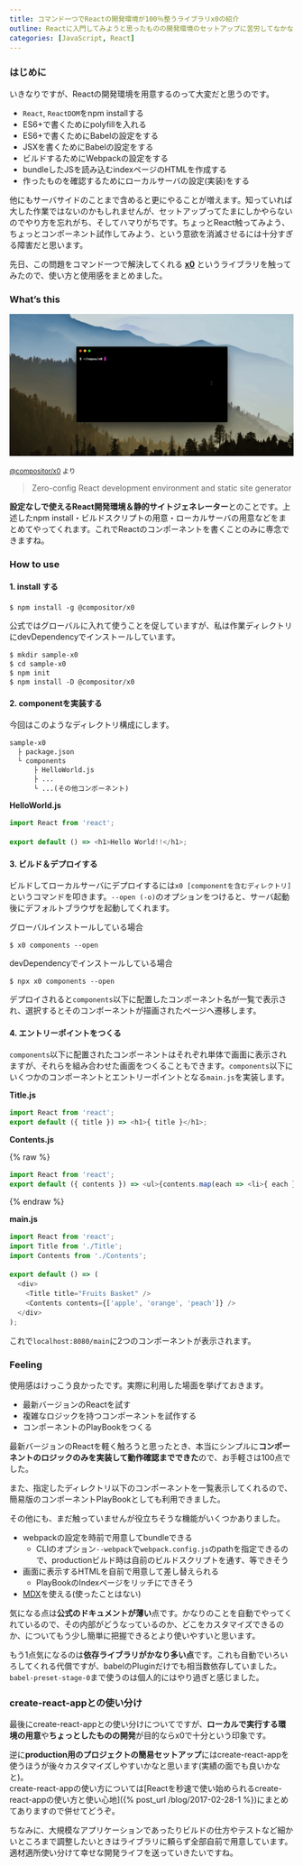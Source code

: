 ```yaml
---
title: コマンド一つでReactの開発環境が100％整うライブラリx0の紹介
outline: Reactに入門してみようと思ったものの開発環境のセットアップに苦労してなかなか開発着手できない…なんて経験ありませんか？  それ、もうやらなくても大丈夫なんです。コマンド一つで簡単に済ます方法がありました😌
categories: [JavaScript, React]
---
```


### はじめに

いきなりですが、Reactの開発環境を用意するのって大変だと思うのです。

* `React`, `ReactDOM`をnpm installする
* ES6+で書くためにpolyfillを入れる
* ES6+で書くためにBabelの設定をする
* JSXを書くためにBabelの設定をする
* ビルドするためにWebpackの設定をする
* bundleしたJSを読み込むindexページのHTMLを作成する
* 作ったものを確認するためにローカルサーバの設定(実装)をする

他にもサーバサイドのことまで含めると更にやることが増えます。知っていれば大した作業ではないのかもしれませんが、セットアップってたまにしかやらないのでやり方を忘れがち、そしてハマりがちです。ちょっとReact触ってみよう、ちょっとコンポーネント試作してみよう、という意欲を消滅させるには十分すぎる障害だと思います。

先日、この問題をコマンド一つで解決してくれる **[x0](https://compositor.io/x0/)** というライブラリを触ってみたので、使い方と使用感をまとめました。


### What’s this

![x0demo](/assets/2018-05-30-hellox0.gif)

<small>[@compositor/x0](https://compositor.io/x0/) より</small>

> Zero-config React development environment and static site generator

**設定なしで使えるReact開発環境＆静的サイトジェネレーター**とのことです。上述したnpm install・ビルドスクリプトの用意・ローカルサーバの用意などをまとめてやってくれます。これでReactのコンポーネントを書くことのみに専念できますね。


### How to use

#### 1. install する

```shell
$ npm install -g @compositor/x0
```

公式ではグローバルに入れて使うことを促していますが、私は作業ディレクトリにdevDependencyでインストールしています。

```shell
$ mkdir sample-x0
$ cd sample-x0
$ npm init
$ npm install -D @compositor/x0
```


#### 2. componentを実装する

今回はこのようなディレクトリ構成にします。
```plain
sample-x0
  ├ package.json
  └ components
      ├ HelloWorld.js
      ├ ...
      └ ...(その他コンポーネント)
```

**HelloWorld.js**
```js
import React from 'react';

export default () => <h1>Hello World!!</h1>;
```

#### 3. ビルド＆デプロイする

ビルドしてローカルサーバにデプロイするには`x0 [componentを含むディレクトリ]`というコマンドを叩きます。`--open (-o)`のオプションをつけると、サーバ起動後にデフォルトブラウザを起動してくれます。

グローバルインストールしている場合
```shell
$ x0 components --open
```

devDependencyでインストールしている場合
```shell
$ npx x0 components --open
```

デプロイされると`components`以下に配置したコンポーネント名が一覧で表示され、選択するとそのコンポーネントが描画されたページへ遷移します。

#### 4. エントリーポイントをつくる
`components`以下に配置されたコンポーネントはそれぞれ単体で画面に表示されますが、それらを組み合わせた画面をつくることもできます。`components`以下にいくつかのコンポーネントとエントリーポイントとなる`main.js`を実装します。

**Title.js**
```js
import React from 'react';
export default ({ title }) => <h1>{ title }</h1>;
```

**Contents.js**

{% raw %}

```js
import React from 'react';
export default ({ contents }) => <ul>{contents.map(each => <li>{ each }</li>)}</ul>;
```

{% endraw %}

**main.js**

```js
import React from 'react';
import Title from './Title';
import Contents from './Contents';

export default () => (
  <div>
    <Title title="Fruits Basket" />
    <Contents contents={['apple', 'orange', 'peach']} />
  </div>
);
```


これで`localhost:8080/main`に2つのコンポーネントが表示されます。


### Feeling

使用感はけっこう良かったです。実際に利用した場面を挙げておきます。

* 最新バージョンのReactを試す
* 複雑なロジックを持つコンポーネントを試作する
* コンポーネントのPlayBookをつくる

最新バージョンのReactを軽く触ろうと思ったとき、本当にシンプルに**コンポーネントのロジックのみを実装して動作確認までできた**ので、お手軽さは100点でした。

また、指定したディレクトリ以下のコンポーネントを一覧表示してくれるので、簡易版のコンポーネントPlayBookとしても利用できました。

その他にも、まだ触っていませんが役立ちそうな機能がいくつかありました。

* webpackの設定を時前で用意してbundleできる
    * CLIのオプション`--webpack`で`webpack.config.js`のpathを指定できるので、productionビルド時は自前のビルドスクリプトを通す、等できそう
* 画面に表示するHTMLを自前で用意して差し替えられる
    * PlayBookのIndexページをリッチにできそう
* [MDX](https://github.com/mdx-js/mdx)を使える(使ったことはない)


気になる点は**公式のドキュメントが薄い**点です。かなりのことを自動でやってくれているので、その内部がどうなっているのか、どこをカスタマイズできるのか、についてもう少し簡単に把握できるとより使いやすいと思います。

もう1点気になるのは**依存ライブラリがかなり多い点**です。これも自動でいろいろしてくれる代償ですが、babelのPluginだけでも相当数依存していました。`babel-preset-stage-0`まで使うのは個人的にはやり過ぎと感じました。


### create-react-appとの使い分け

最後にcreate-react-appとの使い分けについてですが、**ローカルで実行する環境の用意**や**ちょっとしたものの開発**が目的ならx0で十分という印象です。

逆に**production用のプロジェクトの簡易セットアップ**にはcreate-react-appを使うほうが後々カスタマイズしやすいかなと思います(実績の面でも良いかなと)。  
create-react-appの使い方については[Reactを秒速で使い始められるcreate-react-appの使い方と使い心地]({% post_url /blog/2017-02-28-1 %})にまとめてありますので併せてどうぞ。

ちなみに、大規模なアプリケーションであったりビルドの仕方やテストなど細かいところまで調整したいときはライブラリに頼らず全部自前で用意しています。適材適所使い分けて幸せな開発ライフを送っていきたいですね。